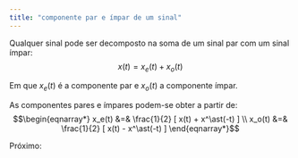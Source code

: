 ```yaml
---
title: "componente par e ímpar de um sinal"
---
```



Qualquer sinal pode ser decomposto na soma de um sinal par com um
sinal ímpar:
$$ x(t) = x_e(t) + x_o(t)$$

Em que $x_e(t)$ é a componente par e $x_o(t)$ a componente ímpar.

As componentes pares e ímpares podem-se obter a partir de:
$$\begin{eqnarray*}
x_e(t) &=& \frac{1}{2} [ x(t) + x^\ast(-t) ] \\
x_o(t) &=& \frac{1}{2} [ x(t) - x^\ast(-t) ]
\end{eqnarray*}$$

Próximo: 
